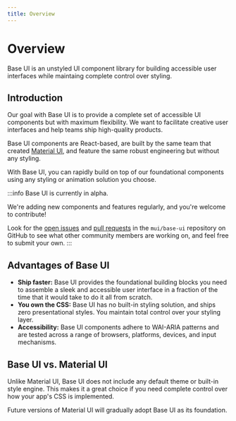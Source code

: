 ```yaml
---
title: Overview
---
```


# Overview

<p class="description">Base UI is an unstyled UI component library for building accessible user interfaces while maintaing complete control over styling.</p>

## Introduction

Our goal with Base UI is to provide a complete set of accessible UI components but with maximum flexibility. We want to facilitate creative user interfaces and help teams ship high-quality products.

Base UI components are React-based, are built by the same team that created [Material UI](https://mui.com/material-ui/), and feature the same robust engineering but without any styling.

With Base UI, you can rapidly build on top of our foundational components using any styling or animation solution you choose.

:::info
Base UI is currently in alpha.

We're adding new components and features regularly, and you're welcome to contribute!

Look for the [open issues](https://github.com/mui/base-ui/issues) and [pull requests](https://github.com/mui/base-ui/pulls) in the `mui/base-ui` repository on GitHub to see what other community members are working on, and feel free to submit your own.
:::

## Advantages of Base UI

- **Ship faster:** Base UI provides the foundational building blocks you need to assemble a sleek and accessible user interface in a fraction of the time that it would take to do it all from scratch.
- **You own the CSS:** Base UI has no built-in styling solution, and ships zero presentational styles. You maintain total control over your styling layer.
- **Accessibility:** Base UI components adhere to WAI-ARIA patterns and are tested across a range of browsers, platforms, devices, and input mechanisms.

## Base UI vs. Material UI

Unlike Material UI, Base UI does not include any default theme or built-in style engine.
This makes it a great choice if you need complete control over how your app's CSS is implemented.

Future versions of Material UI will gradually adopt Base UI as its foundation.
